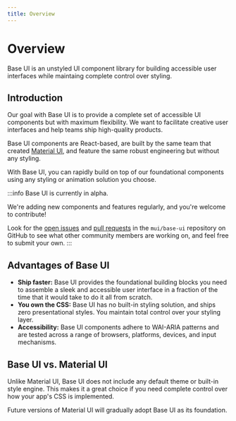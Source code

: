 ```yaml
---
title: Overview
---
```


# Overview

<p class="description">Base UI is an unstyled UI component library for building accessible user interfaces while maintaing complete control over styling.</p>

## Introduction

Our goal with Base UI is to provide a complete set of accessible UI components but with maximum flexibility. We want to facilitate creative user interfaces and help teams ship high-quality products.

Base UI components are React-based, are built by the same team that created [Material UI](https://mui.com/material-ui/), and feature the same robust engineering but without any styling.

With Base UI, you can rapidly build on top of our foundational components using any styling or animation solution you choose.

:::info
Base UI is currently in alpha.

We're adding new components and features regularly, and you're welcome to contribute!

Look for the [open issues](https://github.com/mui/base-ui/issues) and [pull requests](https://github.com/mui/base-ui/pulls) in the `mui/base-ui` repository on GitHub to see what other community members are working on, and feel free to submit your own.
:::

## Advantages of Base UI

- **Ship faster:** Base UI provides the foundational building blocks you need to assemble a sleek and accessible user interface in a fraction of the time that it would take to do it all from scratch.
- **You own the CSS:** Base UI has no built-in styling solution, and ships zero presentational styles. You maintain total control over your styling layer.
- **Accessibility:** Base UI components adhere to WAI-ARIA patterns and are tested across a range of browsers, platforms, devices, and input mechanisms.

## Base UI vs. Material UI

Unlike Material UI, Base UI does not include any default theme or built-in style engine.
This makes it a great choice if you need complete control over how your app's CSS is implemented.

Future versions of Material UI will gradually adopt Base UI as its foundation.
